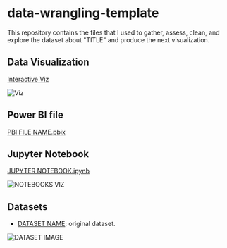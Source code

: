 # data-wrangling-template
This repository contains the files that I used to gather, assess, clean, and explore the dataset about "TITLE" and produce the next visualization.

## Data Visualization
[Interactive Viz](URL)

![Viz](URL)

## Power BI file
[PBI FILE NAME.pbix](URL)

## Jupyter Notebook
[JUPYTER NOTEBOOK.ipynb](URL)

![NOTEBOOKS VIZ](URL)

## Datasets
- [DATASET NAME](URL): original dataset.

![DATASET IMAGE](URL)
